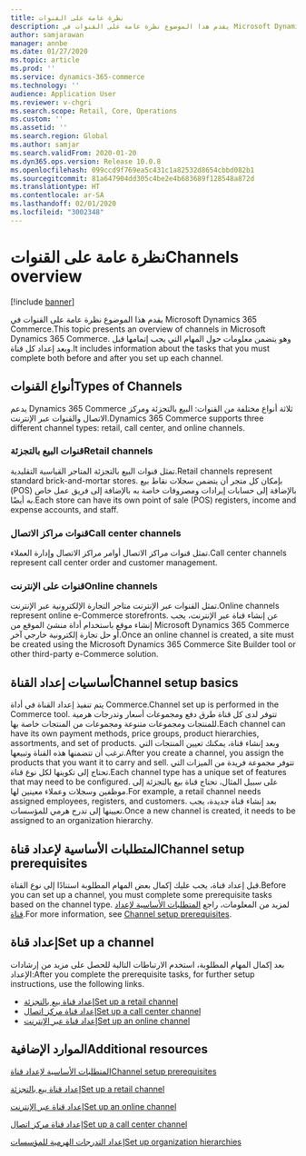 ```yaml
---
title: نظرة عامة على القنوات
description: يقدم هذا الموضوع نظرة عامة على القنوات في Microsoft Dynamics 365 Commerce.
author: samjarawan
manager: annbe
ms.date: 01/27/2020
ms.topic: article
ms.prod: ''
ms.service: dynamics-365-commerce
ms.technology: ''
audience: Application User
ms.reviewer: v-chgri
ms.search.scope: Retail, Core, Operations
ms.custom: ''
ms.assetid: ''
ms.search.region: Global
ms.author: samjar
ms.search.validFrom: 2020-01-20
ms.dyn365.ops.version: Release 10.0.8
ms.openlocfilehash: 099ccd9f769ea5c431c1a82532d8654cbbd082b1
ms.sourcegitcommit: 81a647904dd305c4be2e4b683689f128548a872d
ms.translationtype: HT
ms.contentlocale: ar-SA
ms.lasthandoff: 02/01/2020
ms.locfileid: "3002348"
---
```

# <a name="channels-overview"></a><span data-ttu-id="d9eba-103">نظرة عامة على القنوات</span><span class="sxs-lookup"><span data-stu-id="d9eba-103">Channels overview</span></span>


[!include [banner](includes/banner.md)]

<span data-ttu-id="d9eba-104">يقدم هذا الموضوع نظرة عامة على القنوات في Microsoft Dynamics 365 Commerce.</span><span class="sxs-lookup"><span data-stu-id="d9eba-104">This topic presents an overview of channels in Microsoft Dynamics 365 Commerce.</span></span> <span data-ttu-id="d9eba-105">وهو يتضمن معلومات حول المهام التي يجب إتمامها قبل وبعد إعداد كل قناة.</span><span class="sxs-lookup"><span data-stu-id="d9eba-105">It includes information about the tasks that you must complete both before and after you set up each channel.</span></span>

## <a name="types-of-channels"></a><span data-ttu-id="d9eba-106">أنواع القنوات</span><span class="sxs-lookup"><span data-stu-id="d9eba-106">Types of Channels</span></span>

<span data-ttu-id="d9eba-107">يدعم Dynamics 365 Commerce ثلاثة أنواع مختلفة من القنوات: البيع بالتجزئة ومركز الاتصال والقنوات عبر الإنترنت.</span><span class="sxs-lookup"><span data-stu-id="d9eba-107">Dynamics 365 Commerce supports three different channel types: retail, call center, and online channels.</span></span>

### <a name="retail-channels"></a><span data-ttu-id="d9eba-108">قنوات البيع بالتجزئة</span><span class="sxs-lookup"><span data-stu-id="d9eba-108">Retail channels</span></span>

<span data-ttu-id="d9eba-109">تمثل قنوات البيع بالتجزئة المتاجر القياسية التقليدية.</span><span class="sxs-lookup"><span data-stu-id="d9eba-109">Retail channels represent standard brick-and-mortar stores.</span></span> <span data-ttu-id="d9eba-110">بإمكان كل متجر أن يتضمن سجلات نقاط بيع (POS) بالإضافة إلى حسابات إيرادات ومصروفات خاصة به بالإضافة إلى فريق عمل خاص به أيضًا.</span><span class="sxs-lookup"><span data-stu-id="d9eba-110">Each store can have its own point of sale (POS) registers, income and expense accounts, and staff.</span></span> 

### <a name="call-center-channels"></a><span data-ttu-id="d9eba-111">قنوات مراكز الاتصال</span><span class="sxs-lookup"><span data-stu-id="d9eba-111">Call center channels</span></span>

<span data-ttu-id="d9eba-112">تمثل قنوات مراكز الاتصال أوامر مراكز الاتصال وإدارة العملاء.</span><span class="sxs-lookup"><span data-stu-id="d9eba-112">Call center channels represent call center order and customer management.</span></span>

### <a name="online-channels"></a><span data-ttu-id="d9eba-113">قنوات على الإنترنت</span><span class="sxs-lookup"><span data-stu-id="d9eba-113">Online channels</span></span>

<span data-ttu-id="d9eba-114">تمثل القنوات عبر الإنترنت متاجر التجارة الإلكترونية عبر الإنترنت.</span><span class="sxs-lookup"><span data-stu-id="d9eba-114">Online channels represent online e-Commerce storefronts.</span></span> <span data-ttu-id="d9eba-115">عن إنشاء قناة عبر الإنترنت، يجب إنشاء موقع باستخدام أداة منشئ الموقع من Microsoft Dynamics 365 Commerce أو حل تجارة إلكترونية خارجي آخر.</span><span class="sxs-lookup"><span data-stu-id="d9eba-115">Once an online channel is created, a site must be created using the Microsoft Dynamics 365 Commerce Site Builder tool or other third-party e-Commerce solution.</span></span>

## <a name="channel-setup-basics"></a><span data-ttu-id="d9eba-116">أساسيات إعداد القناة</span><span class="sxs-lookup"><span data-stu-id="d9eba-116">Channel setup basics</span></span>

<span data-ttu-id="d9eba-117">يتم تنفيذ إعداد القناة في أداة Commerce.</span><span class="sxs-lookup"><span data-stu-id="d9eba-117">Channel set up is performed in the Commerce tool.</span></span> <span data-ttu-id="d9eba-118">تتوفر لدى كل قناة طرق دفع ومجموعات أسعار وتدرجات هرمية للمنتجات ومجموعات متنوعة ومجموعات من المنتجات خاصة بها.</span><span class="sxs-lookup"><span data-stu-id="d9eba-118">Each channel can have its own payment methods, price groups, product hierarchies, assortments, and set of products.</span></span> <span data-ttu-id="d9eba-119">وبعد إنشاء قناة، يمكنك تعيين المنتجات التي ترغب أن تتضمنها هذه القناة وتبيعها.</span><span class="sxs-lookup"><span data-stu-id="d9eba-119">After you create a channel, you assign the products that you want it to carry and sell.</span></span> <span data-ttu-id="d9eba-120">تتوفر مجموعة فريدة من الميزات التي تحتاج إلى تكوينها لكل نوع قناة.</span><span class="sxs-lookup"><span data-stu-id="d9eba-120">Each channel type has a unique set of features that may need to be configured.</span></span> <span data-ttu-id="d9eba-121">على سبيل المثال، تحتاج قناة بيع بالتجزئة إلى موظفين وسجلات وعملاء معينين لها.</span><span class="sxs-lookup"><span data-stu-id="d9eba-121">For example, a retail channel needs assigned employees, registers, and customers.</span></span> <span data-ttu-id="d9eba-122">بعد إنشاء قناة جديدة، يجب تعيينها إلى تدرج هرمي للمؤسسات.</span><span class="sxs-lookup"><span data-stu-id="d9eba-122">Once a new channel is created, it needs to be assigned to an organization hierarchy.</span></span>

## <a name="channel-setup-prerequisites"></a><span data-ttu-id="d9eba-123">المتطلبات الأساسية‬ لإعداد قناة</span><span class="sxs-lookup"><span data-stu-id="d9eba-123">Channel setup prerequisites</span></span>

<span data-ttu-id="d9eba-124">قبل إعداد قناة، يجب عليك إكمال بعض المهام المطلوبة استنادًا إلى نوع القناة.</span><span class="sxs-lookup"><span data-stu-id="d9eba-124">Before you can set up a channel, you must complete some prerequisite tasks based on the channel type.</span></span> <span data-ttu-id="d9eba-125">لمزيد من المعلومات، راجع [المتطلبات الأساسية‬ لإعداد قناة‬](channels-prerequisites.md).</span><span class="sxs-lookup"><span data-stu-id="d9eba-125">For more information, see [Channel setup prerequisites](channels-prerequisites.md).</span></span>

## <a name="set-up-a-channel"></a><span data-ttu-id="d9eba-126">إعداد قناة</span><span class="sxs-lookup"><span data-stu-id="d9eba-126">Set up a channel</span></span>

<span data-ttu-id="d9eba-127">بعد إكمال المهام المطلوبة، استخدم الارتباطات التالية للحصل على مزيد من إرشادات الإعداد:</span><span class="sxs-lookup"><span data-stu-id="d9eba-127">After you complete the prerequisite tasks, for further setup instructions, use the following links.</span></span>

- [<span data-ttu-id="d9eba-128">إعداد قناة بيع بالتجزئة</span><span class="sxs-lookup"><span data-stu-id="d9eba-128">Set up a retail channel</span></span>](channel-setup-retail.md)
- [<span data-ttu-id="d9eba-129">إعداد قناة مركز اتصال</span><span class="sxs-lookup"><span data-stu-id="d9eba-129">Set up a call center channel</span></span>](channel-setup-callcenter.md)
- [<span data-ttu-id="d9eba-130">إعداد قناة عبر الإنترنت</span><span class="sxs-lookup"><span data-stu-id="d9eba-130">Set up an online channel</span></span>](channel-setup-online.md)

<!--
## Post-channel configuration

After you create a channel, you may need to complete some of the below tasks:

- [Add channel to an organizational hierarchy](add-channel-org-hierarchy.md)
- Set up fulfillment groups. (LINK TBD)
- Configure the POS registers for the store. (LINK TBD)
- Assign product assortments to the store. (LINK TBD)
- Process assortments to generate the list of products that are included in the assortment and to make the products available in the retail store. (LINK TBD)
- Send data such as number sequences, hardware profiles, and POS screen layouts to the Retail POS registers.(LINK TBD)
- Publish the retail store to send store data to Retail POS. (LINK TBD)
- Run the jobs to send the store data to Retail POS. (LINK TBD)
-->

## <a name="additional-resources"></a><span data-ttu-id="d9eba-131">الموارد الإضافية</span><span class="sxs-lookup"><span data-stu-id="d9eba-131">Additional resources</span></span>

[<span data-ttu-id="d9eba-132">المتطلبات الأساسية‬ لإعداد قناة</span><span class="sxs-lookup"><span data-stu-id="d9eba-132">Channel setup prerequisites</span></span>](channels-prerequisites.md)

[<span data-ttu-id="d9eba-133">إعداد قناة بيع بالتجزئة</span><span class="sxs-lookup"><span data-stu-id="d9eba-133">Set up a retail channel</span></span>](channel-setup-retail.md)
    
[<span data-ttu-id="d9eba-134">إعداد قناة عبر الإنترنت</span><span class="sxs-lookup"><span data-stu-id="d9eba-134">Set up an online channel</span></span>](channel-setup-online.md)

[<span data-ttu-id="d9eba-135">إعداد قناة مركز اتصال</span><span class="sxs-lookup"><span data-stu-id="d9eba-135">Set up a call center channel</span></span>](channel-setup-callcenter.md)

[<span data-ttu-id="d9eba-136">إعداد التدرجات الهرمية للمؤسسات</span><span class="sxs-lookup"><span data-stu-id="d9eba-136">Set up organization hierarchies</span></span>](channels-org-hierarchies.md)
